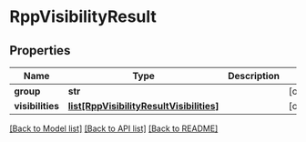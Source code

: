 # RppVisibilityResult

## Properties
Name | Type | Description | Notes
------------ | ------------- | ------------- | -------------
**group** | **str** |  | [optional] 
**visibilities** | [**list[RppVisibilityResultVisibilities]**](RppVisibilityResultVisibilities.md) |  | [optional] 

[[Back to Model list]](../README.md#documentation-for-models) [[Back to API list]](../README.md#documentation-for-api-endpoints) [[Back to README]](../README.md)

